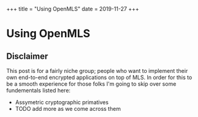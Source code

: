 +++
title = "Using OpenMLS"
date = 2019-11-27
+++

# Using OpenMLS

## Disclaimer

This post is for a fairly niche group; people who want to implement their own end-to-end encrypted applications on top of MLS.
In order for this to be a smooth experience for those folks I'm going to skip over some fundementals listed here:

- Assymetric cryptographic primatives
- TODO add more as we come across them
